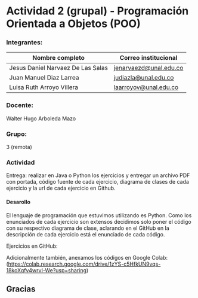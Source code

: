 # Actividad 2 (grupal) - Programación Orientada a Objetos (POO)

### Integrantes:
|Nombre completo                       |Correo institucional      |
|--------------------------------------|--------------------------|
|Jesus Daniel Narvaez De Las Salas     |jenarvaezd@unal.edu.co    |
|Juan Manuel Diaz Larrea               |judiazla@unal.edu.co      |
|Luisa Ruth Arroyo Villera             |laarroyov@unal.edu.co     |

### Docente:
Walter Hugo Arboleda Mazo

### Grupo:
3 (remota)

### Actividad
Entrega: realizar en Java o Python los ejercicios y entregar un archivo PDF con portada, código fuente de cada ejercicio, diagrama de clases de cada ejercicio y la url de cada ejercicio en Github.

#### Desarollo
El lenguaje de programación que estuvimos utilizando es Python.
Como los enunciados de cada ejercicio son extensos decidimos solo poner el código con su respectivo diagrama de clase, aclarando en el GitHub en la descripción de cada ejercicio está el enunciado de cada código. 

Ejercicios en GitHub: 

Adicionalmente también, anexamos los códigos en Google Colab:(https://colab.research.google.com/drive/1zYS-c5HfkUN9vqs-18koXqfv4wrvI-We?usp=sharing)
##
## Gracias

